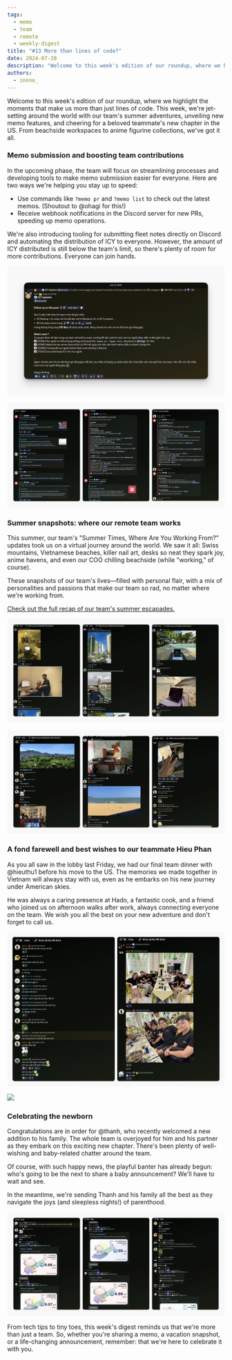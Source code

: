 ```yaml
---
tags:
  - memo
  - team
  - remote
  - weekly-digest
title: "#13 More than lines of code?"
date: 2024-07-20
description: "Welcome to this week's edition of our roundup, where we highlight the moments that make us more than just lines of code. This week, we're jet-setting around the world with our team's summer adventures, introducing new memo features, cheering for a beloved teammate's new chapter in the US, and celebrating new born. From beachside workspaces to anime figurine collections, we've got it all."
authors:
  - innno_
---
```


Welcome to this week's edition of our roundup, where we highlight the moments that make us more than just lines of code. This week, we're jet-setting around the world with our team's summer adventures, unveiling new memo features, and cheering for a beloved teammate's new chapter in the US. From beachside workspaces to anime figurine collections, we've got it all.

### Memo submission and boosting team contributions
In the upcoming phase, the team will focus on streamlining processes and developing tools to make memo submission easier for everyone. Here are two ways we're helping you stay up to speed:

- Use commands like `?memo pr` and `?memo list` to check out the latest memos. (Shoutout to @ohagi for this!)
- Receive webhook notifications in the Discord server for new PRs, speeding up memo operations.

We're also introducing tooling for submitting fleet notes directly on Discord and automating the distribution of ICY to everyone. However, the amount of ICY distributed is still below the team's limit, so there's plenty of room for more contributions. Everyone can join hands.

![](assets/13-more-than-lines-of-code-icy-updates.webp)

![](assets/13-more-than-lines-of-code-memo.webp)

### Summer snapshots: where our remote team works
This summer, our team's "Summer Times, Where Are You Working From?" updates took us on a virtual journey around the world. We saw it all: Swiss mountains, Vietnamese beaches, killer nail art, desks so neat they spark joy, anime havens, and even our COO chilling beachside (while "working," of course). 

These snapshots of our team's lives—filled with personal flair, with a mix of personalities and passions that make our team so rad, no matter where we're working from. 

[Check out the full recap of our team's summer escapades.](https://memo.d.foundation/updates/digest/12-where-are-you-working-from-this-summer/)

![](assets/13-more-than-lines-of-code-summer.webp)

![](assets/13-more-than-lines-of-code-summer-moments.webp)

### A fond farewell and best wishes to our teammate Hieu Phan
As you all saw in the lobby last Friday, we had our final team dinner with @hieuthu1 before his move to the US. The memories we made together in Vietnam will always stay with us, even as he embarks on his new journey under American skies. 

He was always a caring presence at Hado, a fantastic cook, and a friend who joined us on afternoon walks after work, always connecting everyone on the team. We wish you all the best on your new adventure and don't forget to call us.

![](assets/13-more-than-lines-of-code-farewell.webp)

![](assets/13-more-than-lines-of-code-farewell.png)

### Celebrating the newborn
Congratulations are in order for @thanh, who recently welcomed a new addition to his family. The whole team is overjoyed for him and his partner as they embark on this exciting new chapter. There's been plenty of well-wishing and baby-related chatter around the team.  

Of course, with such happy news, the playful banter has already begun: who's going to be the next to share a baby announcement? We'll have to wait and see. 

In the meantime, we're sending Thanh and his family all the best as they navigate the joys (and sleepless nights!) of parenthood.

![](assets/13-more-than-lines-of-code_13-more-than-line-code-new-born.webp)

From tech tips to tiny toes, this week's digest reminds us that we're more than just a team. So, whether you're sharing a memo, a vacation snapshot, or a life-changing announcement, remember: that we're here to celebrate it with you.  